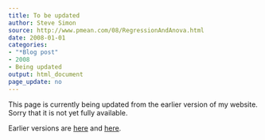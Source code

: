 ```yaml
---
title: To be updated
author: Steve Simon
source: http://www.pmean.com/08/RegressionAndAnova.html
date: 2008-01-01
categories:
- "*Blog post"
- 2008
- Being updated
output: html_document
page_update: no
---
```


This page is currently being updated from the earlier version of my website. Sorry that it is not yet fully available.

<!---More--->


Earlier versions are [here][sim1] and [here][sim2].

[sim1]: http://www.pmean.com/08/RegressionAndAnova.html
[sim2]: http://new.pmean.com/regression-and-anova/
